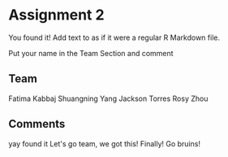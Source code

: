 # Assignment 2

You found it!  Add text to as if it were a regular R Markdown file.

Put your name in the Team Section and comment

## Team
Fatima Kabbaj
Shuangning Yang
Jackson Torres
Rosy Zhou
## Comments
yay found it
Let's go team, we got this!
Finally!
Go bruins!
